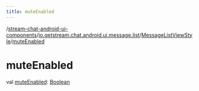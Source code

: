 ```yaml
---
title: muteEnabled
---
```

/[stream-chat-android-ui-components](../../index.md)/[io.getstream.chat.android.ui.message.list](../index.md)/[MessageListViewStyle](index.md)/[muteEnabled](muteEnabled.md)  
  
  
  
# muteEnabled  
val [muteEnabled](muteEnabled.md): [Boolean](https://kotlinlang.org/api/latest/jvm/stdlib/kotlin/-boolean/index.html)
